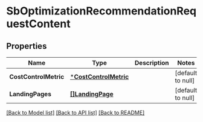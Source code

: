 # SbOptimizationRecommendationRequestContent

## Properties
Name | Type | Description | Notes
------------ | ------------- | ------------- | -------------
**CostControlMetric** | [***CostControlMetric**](CostControlMetric.md) |  | [default to null]
**LandingPages** | [**[]LandingPage**](LandingPage.md) |  | [default to null]

[[Back to Model list]](../README.md#documentation-for-models) [[Back to API list]](../README.md#documentation-for-api-endpoints) [[Back to README]](../README.md)

